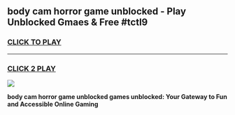 
## body cam horror game unblocked - Play Unblocked Gmaes & Free #tctl9
<h3>
<a href="https://premium.freeplayer.one?title=body_cam_horror_game_unblocked&ref=03M">CLICK TO PLAY</a></h3>
<hr>

<h3>
<a href="https://premium.freeplayer.one?title=body_cam_horror_game_unblocked&ref=03M">CLICK 2 PLAY</a>
  
</h3>

<a href="https://premium.freeplayer.one?title=body_cam_horror_game_unblocked&ref=03M"><img src="https://clearcache.store/games.png"></a>


**body cam horror game unblocked games unblocked: Your Gateway to Fun and Accessible Online Gaming**
